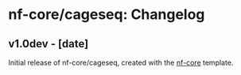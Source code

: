 # nf-core/cageseq: Changelog

## v1.0dev - [date]
Initial release of nf-core/cageseq, created with the [nf-core](http://nf-co.re/) template.
